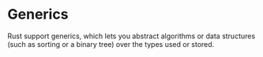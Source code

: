 # Generics

Rust support generics, which lets you abstract algorithms or data structures
(such as sorting or a binary tree) over the types used or stored.
